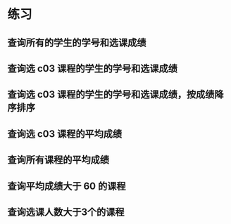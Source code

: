 # 练习

## 查询所有的学生的学号和选课成绩

## 查询选 c03 课程的学生的学号和选课成绩

## 查询选 c03 课程的学生的学号和选课成绩，按成绩降序排序

## 查询选 c03 课程的平均成绩

## 查询所有课程的平均成绩

## 查询平均成绩大于 60 的课程

## 查询选课人数大于3个的课程
